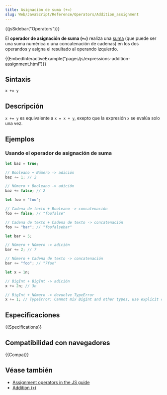 ```yaml
---
title: Asignación de suma (+=)
slug: Web/JavaScript/Reference/Operators/Addition_assignment
---
```


{{jsSidebar("Operators")}}

El **operador de asignación de suma (`+=`)** realiza una [suma](/es/docs/Web/JavaScript/Reference/Operators/Addition) (que puede ser una suma numérica o una concatenación de cadenas) en los dos operandos y asigna el resultado al operando izquierdo.

{{EmbedInteractiveExample("pages/js/expressions-addition-assignment.html")}}

## Sintaxis

```js-nolint
x += y
```

## Descripción

`x += y` es equivalente a `x = x + y`, exepto que la expresión `x` se evalúa solo una vez.

## Ejemplos

### Usando el operador de asignación de suma

```js
let baz = true;

// Booleano + Número -> adición
baz += 1; // 2

// Número + Booleano -> adición
baz += false; // 2
```

```js
let foo = "foo";

// Cadena de texto + Booleano -> concatenación
foo += false; // "foofalse"

// Cadena de texto + Cadena de texto -> concatenación
foo += "bar"; // "foofalsebar"
```

```js
let bar = 5;

// Número + Número -> adición
bar += 2; // 7

// Número + Cadena de texto -> concatenación
bar += "foo"; // "7foo"
```

```js
let x = 1n;

// BigInt + BigInt -> adición
x += 2n; // 3n

// BigInt + Número -> devuelve TypeError
x += 1; // TypeError: Cannot mix BigInt and other types, use explicit conversions
```

## Especificaciones

{{Specifications}}

## Compatibilidad con navegadores

{{Compat}}

## Véase también

- [Assignment operators in the JS guide](/en-US/docs/Web/JavaScript/Guide/Expressions_and_operators#assignment_operators)
- [Addition (`+`)](/en-US/docs/Web/JavaScript/Reference/Operators/Addition)